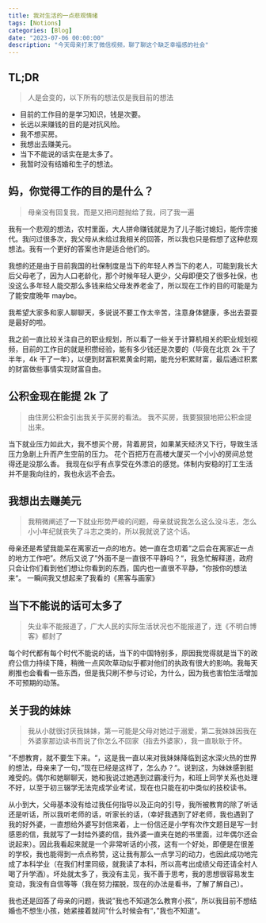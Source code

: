 ```yaml
---
title: 我对生活的一点悲观情绪
tags: [Notions]
categories: [Blog]
date: "2023-07-06 00:00:00"
description: "今天母亲打来了微信视频，聊了聊这个缺乏幸福感的社会"
---
```


## TL;DR

> 人是会变的，以下所有的想法仅是我目前的想法

- 目前的工作目的是学习知识，钱是次要。
- 长远以来赚钱的目的是对抗风险。
- 我不想买房。
- 我想出去赚美元。
- 当下不能说的话实在是太多了。
- 我暂时没有结婚和生子的想法。

## 妈，你觉得工作的目的是什么？

> 母亲没有回复我，而是又把问题抛给了我，问了我一遍

我有一个悲观的想法，农村里面，大人拼命赚钱就是为了儿子能讨媳妇，能传宗接代。我问过很多次，我父母从未给过我相关的回答，所以我也只是假想了这种悲观想法。我有一个更好的答案也许是适合他们的。

我想的还是由于目前我国的社保制度是当下的年轻人养当下的老人，可能到我长大后父母老了，因为人口老龄化，那个时候年轻人更少，父母即便交了很多社保，也没这么多年轻人能交那么多钱来给父母发养老金了，所以现在工作的目的可能是为了能安度晚年 maybe。

我希望大家多和家人聊聊天，多说说不要工作太辛苦，注意身体健康，多出去耍耍是最好的啦。

我之前一直比较关注自己的职业规划，所以看了一些关于计算机相关的职业规划视频，目前的工作目的就是积攒经验，能有多少钱还是次要的（毕竟在北京 2k 干了半年，4k 干了一年），以便到财富积累黄金时期，能充分积累财富，最后通过积累的财富做些事情实现财富自由。

## 公积金现在能提 2k 了

> 由住房公积金引出我关于买房的看法。
> 我不买房，我要狠狠地把公积金提出来。

当下就业压力如此大，我不想买个房，背着房贷，如果某天经济又下行，导致生活压力急剧上升而产生空前的压力。
花个百把万在高楼大厦买一个小小的房间总觉得还是没那么香。
我现在似乎有点享受在外漂泊的感觉。体制内安稳的打工生活并不是我向往的，我也永远不会去。

## 我想出去赚美元

> 我稍微阐述了一下就业形势严峻的问题，母亲就说我怎么这么没斗志，怎么小小年纪就丧失了斗志之类的，所以我就说了这个话。

母亲还是希望我能呆在离家近一点的地方。她一直在念叨着“之后会在离家近一点的地方工作吧”。然后又说了”外面不是一直很不平静吗？“，我急忙解释道，政府只会让你们看到他们想让你看到的东西，国内也一直很不平静，“你按你的想法来“。
一瞬间我又想起来了我看的《黑客与画家》

## 当下不能说的话可太多了

> 失业率不能报道了，广大人民的实际生活状况也不能报道了，连《不明白博客》都封了

每个时代都有每个时代不能说的话，当下的中国特别多，原因我觉得就是当下的政府公信力持续下降，稍微一点风吹草动似乎都对他们的执政有很大的影响。我每天刷推也会看看一些东西，但是我只刷不参与讨论，为什么，因为我也害怕生活增加不可预期的动荡。

## 关于我的妹妹

> 我从小就很讨厌我妹妹，第一可能是父母对她过于溺爱，第二我妹妹因我在外婆家那边读书而说了你怎么不回家（指去外婆家），我一直耿耿于怀。

”不想教育，就不要生下来。“，这是我一直以来对我妹妹降临到这水深火热的世界的想法，母亲来了一句，”现在已经是这样了，怎么办？“。说到这，为妹妹感到挺难受的。偶尔和她聊聊天，她和我说过她遇到过霸凌行为，和班上同学关系也处理不好，以至于初三辍学无法完成学业考试，现在也只能在初中类似的技校读书。

从小到大，父母基本没有给过我任何指导以及正向的引导，我所被教育的除了听话还是听话，所以我听老师的话，听家长的话，（幸好我遇到了好老师，我也遇到了我的好外婆，一直想给外婆写封信来着，上一份信还是小学有次作文题目是写一封感恩的信，我就写了一封给外婆的信，我外婆一直夹在她的书里面，过年偶尔还会说起来）。因此我看起来就是一个非常听话的小孩，这有一个好处，即便是在很差的学校，我也能得到一点点称赞，这让我有那么一点学习的动力，也因此成功地完成了本科学业（在我们村里同级，就我读了本科，所以高考出成绩父母还请全村人喝了升学酒）。坏处就太多了，我没有主见，我不善于思考，我的思想很容易发生变动，我没有自信等等（我在努力摆脱，现在的办法是看书，了解了解自己）。

我也还是回答了母亲的问题，我说”我也不知道怎么教育小孩“，所以我目前不想结婚也不想生小孩，她紧接着就问”什么时候会有“，”我也不知道“。
